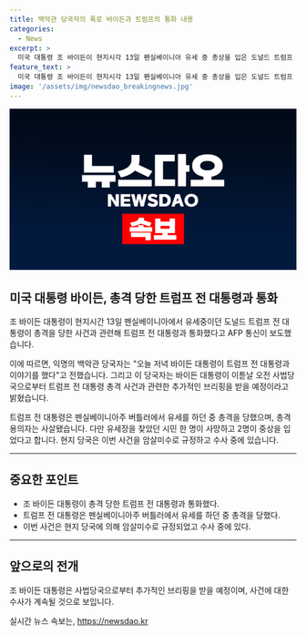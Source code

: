 ```yaml
---
title: 백악관 당국자의 폭로 바이든과 트럼프의 통화 내용
categories:
  - News
excerpt: >
  미국 대통령 조 바이든이 현지시각 13일 펜실베이니아 유세 중 총상을 입은 도널드 트럼프 전 대통령과 통화했다고 AFP 통신이 보도했습니다. 바이든 대통령은 사법당국으로부터 총격 사건 브리핑을 받기로 했다고 알려졌습니다. 트럼프 전 대통령은 유세 중 총격을 당해 오른쪽 귀 윗부분을 관통하는 상처를 입었고, 총격 용의자는 사망했으며 시민 한 명이 사망하고 2명이 중상을 입었습니다. 관련 당국은 암살미수로 사건을 조사 중입니다.
feature_text: >
  미국 대통령 조 바이든이 현지시각 13일 펜실베이니아 유세 중 총상을 입은 도널드 트럼프 전 대통령과 통화했다고 AFP 통신이 보도했습니다. 바이든 대통령은 사법당국으로부터 총격 사건 브리핑을 받기로 했다고 알려졌습니다. 트럼프 전 대통령은 유세 중 총격을 당해 오른쪽 귀 윗부분을 관통하는 상처를 입었고, 총격 용의자는 사망했으며 시민 한 명이 사망하고 2명이 중상을 입었습니다. 관련 당국은 암살미수로 사건을 조사 중입니다.
image: '/assets/img/newsdao_breakingnews.jpg'
---
```


<p><img src="/assets/img/newsdao_breakingnews.jpg" alt="bookingtag 속보" /></p>

<h2 data-ke-size="size26">미국 대통령 바이든, 총격 당한 트럼프 전 대통령과 통화</h2>

<p data-ke-size="size16">조 바이든 대통령이 현지시간 13일 펜실베이니아에서 유세중이던 도널드 트럼프 전 대통령이 총격을 당한 사건과 관련해 트럼프 전 대통령과 통화했다고 AFP 통신이 보도했습니다.</p>

<p data-ke-size="size16">이에 따르면, 익명의 백악관 당국자는 "오늘 저녁 바이든 대통령이 트럼프 전 대통령과 이야기를 했다"고 전했습니다. 그리고 이 당국자는 바이든 대통령이 이튿날 오전 사법당국으로부터 트럼프 전 대통령 총격 사건과 관련한 추가적인 브리핑을 받을 예정이라고 밝혔습니다.</p>

<p data-ke-size="size16">트럼프 전 대통령은 펜실베이니아주 버틀러에서 유세를 하던 중 총격을 당했으며, 총격 용의자는 사살됐습니다. 다만 유세장을 찾았던 시민 한 명이 사망하고 2명이 중상을 입었다고 합니다. 현지 당국은 이번 사건을 암살미수로 규정하고 수사 중에 있습니다.</p>

<hr>

<h2 data-ke-size="size26">중요한 포인트</h2>

<ul>
    <li>조 바이든 대통령이 총격 당한 트럼프 전 대통령과 통화했다.</li>
    <li>트럼프 전 대통령은 펜실베이니아주 버틀러에서 유세를 하던 중 총격을 당했다.</li>
    <li>이번 사건은 현지 당국에 의해 암살미수로 규정되었고 수사 중에 있다.</li>
</ul>

<hr>

<h2 data-ke-size="size26">앞으로의 전개</h2>

<p data-ke-size="size16">조 바이든 대통령은 사법당국으로부터 추가적인 브리핑을 받을 예정이며, 사건에 대한 수사가 계속될 것으로 보입니다.</p>
실시간 뉴스 속보는, <a href="https://newsdao.kr" rel="dofollow">https://newsdao.kr</a>


